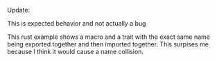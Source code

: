 Update:

This is expected behavior and not actually a bug

This rust example shows a macro and a trait with the exact same name being exported together and then imported together.
This surpises me because I think it would cause a name collision.
